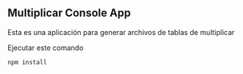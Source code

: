 ## Multiplicar Console App

Esta es una aplicación para generar archivos de tablas de multiplicar

Ejecutar este comando

```
npm install
```
